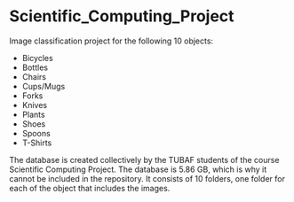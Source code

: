 # Scientific_Computing_Project

Image classification project for the following 10 objects:
* Bicycles
* Bottles
* Chairs
* Cups/Mugs
* Forks
* Knives
* Plants
* Shoes
* Spoons
* T-Shirts

The database is created collectively by the TUBAF students of the course Scientific Computing Project.
The database is 5.86 GB, which is why it cannot be included in the repository.
It consists of 10 folders, one folder for each of the object that includes the images.
